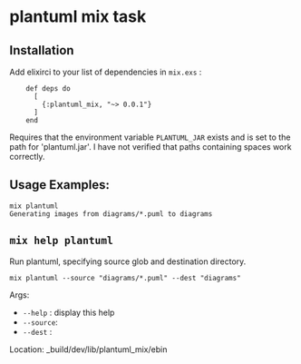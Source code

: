 # plantuml mix task 

## Installation


Add elixirci to your list of dependencies in `mix.exs` :

        def deps do
          [
            {:plantuml_mix, "~> 0.0.1"}
          ]
        end

Requires that the environment variable `PLANTUML_JAR` exists and is set to the path for 'plantuml.jar'.
I have not verified that paths containing spaces work correctly. 

## Usage Examples:

```
mix plantuml
Generating images from diagrams/*.puml to diagrams
```

## `mix help plantuml`

Run plantuml, specifying source glob and destination directory.

```
mix plantuml --source "diagrams/*.puml" --dest "diagrams"
```
Args:
* `--help`  :  display this help
* `--source`: <source glob>
* `--dest`  : <destination directory>

Location: _build/dev/lib/plantuml_mix/ebin
